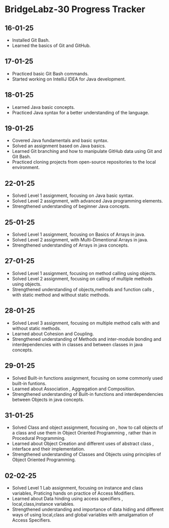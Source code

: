 # BridgeLabz-30 Progress Tracker

## **16-01-25**
- Installed Git Bash.
- Learned the basics of Git and GitHub.

## **17-01-25**
- Practiced basic Git Bash commands.
- Started working on IntelliJ IDEA for Java development.

## **18-01-25**
- Learned Java basic concepts.
- Practiced Java syntax for a better understanding of the language.

## **19-01-25**
- Covered Java fundamentals and basic syntax.
- Solved an assignment based on Java basics.
- Learned Git branching and how to manipulate GitHub data using Git and Git Bash.
- Practiced cloning projects from open-source repositories to the local environment.

## **22-01-25**
- Solved Level 1 assignment, focusing on Java basic syntax.
- Solved Level 2 assignment, with advanced Java programming elements.
- Strengthened understanding of beginner Java concepts.

## **25-01-25**
- Solved Level 1 assignment, focusing on Basics of Arrays in java.
- Solved Level 2 assignment, with Multi-Dimentional Arrays in java.
- Strengthened understanding of Arrays in java concepts.

## **27-01-25**
- Solved Level 1 assignment, focusing on method calling using objects.
- Solved Level 2 assignment, focusing on calling of multiple methods using objects.
- Strengthened understanding of objects,methods and function calls , with static method and without static methods.

## **28-01-25**
- Solved Level 3 assignment, focusing on multiple method calls with and without static methods.
- Learned about Cohesion and Coupling.
- Strengthened understanding of Methods and inter-module bonding and interdependencies with in classes and between classes in java concepts.

## **29-01-25**
- Solved Built-in functions assignment, focusing on some commonly used  built-in funtions.
- Learned about Association , Aggregation and Composition.
- Strengthened understanding of Built-in functions and interdependencies between Objects in java concepts.

## **31-01-25**
- Solved Class and object assignment, focusing on , how to call objects of a class and use them in Object Oriented Programming , rather than in Procedural Programming.
- Learned about Object Creation and different uses of abstract class , interface and their implementation.
- Strengthened understanding of Classes and Objects using principles of Object Oriented Programming.

## **02-02-25**
- Solved Level 1 Lab assignment, focusing on instance and class variables, Praticing hands on practice of Access Modifiers.
- Learned about Data hinding using access specifiers  , local,class,instance variables.
- Strengthened understanding and importance of data hiding and different ways  of using local,class and global variables with amalgamation of Access Specifiers.
